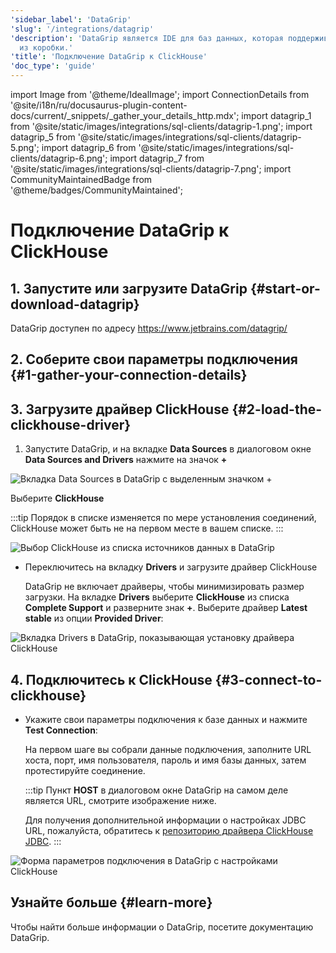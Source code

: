 ```yaml
---
'sidebar_label': 'DataGrip'
'slug': '/integrations/datagrip'
'description': 'DataGrip является IDE для баз данных, которая поддерживает ClickHouse
  из коробки.'
'title': 'Подключение DataGrip к ClickHouse'
'doc_type': 'guide'
---
```


import Image from '@theme/IdealImage';
import ConnectionDetails from '@site/i18n/ru/docusaurus-plugin-content-docs/current/_snippets/_gather_your_details_http.mdx';
import datagrip_1 from '@site/static/images/integrations/sql-clients/datagrip-1.png';
import datagrip_5 from '@site/static/images/integrations/sql-clients/datagrip-5.png';
import datagrip_6 from '@site/static/images/integrations/sql-clients/datagrip-6.png';
import datagrip_7 from '@site/static/images/integrations/sql-clients/datagrip-7.png';
import CommunityMaintainedBadge from '@theme/badges/CommunityMaintained';


# Подключение DataGrip к ClickHouse

<CommunityMaintainedBadge/>

## 1. Запустите или загрузите DataGrip {#start-or-download-datagrip}

DataGrip доступен по адресу https://www.jetbrains.com/datagrip/

## 2. Соберите свои параметры подключения {#1-gather-your-connection-details}
<ConnectionDetails />

## 3. Загрузите драйвер ClickHouse {#2-load-the-clickhouse-driver}

1. Запустите DataGrip, и на вкладке **Data Sources** в диалоговом окне **Data Sources and Drivers** нажмите на значок **+**

<Image img={datagrip_5} size="lg" border alt="Вкладка Data Sources в DataGrip с выделенным значком +" />

  Выберите **ClickHouse**

  :::tip
  Порядок в списке изменяется по мере установления соединений, ClickHouse может быть не на первом месте в вашем списке.
  :::

<Image img={datagrip_6} size="sm" border alt="Выбор ClickHouse из списка источников данных в DataGrip" />

- Переключитесь на вкладку **Drivers** и загрузите драйвер ClickHouse

  DataGrip не включает драйверы, чтобы минимизировать размер загрузки. На вкладке **Drivers**
  выберите **ClickHouse** из списка **Complete Support** и разверните знак **+**. Выберите драйвер **Latest stable** из опции **Provided Driver**:

<Image img={datagrip_1} size="lg" border alt="Вкладка Drivers в DataGrip, показывающая установку драйвера ClickHouse" />

## 4. Подключитесь к ClickHouse {#3-connect-to-clickhouse}

- Укажите свои параметры подключения к базе данных и нажмите **Test Connection**:

  На первом шаге вы собрали данные подключения, заполните URL хоста, порт, имя пользователя, пароль и имя базы данных, затем протестируйте соединение.

  :::tip
  Пункт **HOST** в диалоговом окне DataGrip на самом деле является URL, смотрите изображение ниже.

  Для получения дополнительной информации о настройках JDBC URL, пожалуйста, обратитесь к [репозиторию драйвера ClickHouse JDBC](https://github.com/ClickHouse/clickhouse-java).
  :::

<Image img={datagrip_7} size="md" border alt="Форма параметров подключения в DataGrip с настройками ClickHouse" />

## Узнайте больше {#learn-more}

Чтобы найти больше информации о DataGrip, посетите документацию DataGrip.

